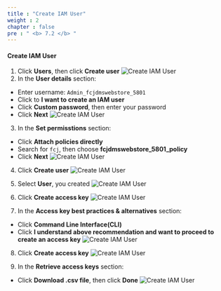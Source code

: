 ```yaml
---
title : "Create IAM User"
weight : 2
chapter : false
pre : " <b> 7.2 </b> "
---
```


#### Create IAM User
1. Click **Users**, then click **Create user**
![Create IAM User](images/7.configiam/004-configiam.png)
2. In the **User details** section:
 + Enter username: `Admin_fcjdmswebstore_5801`
 + Click to **I want to create an IAM user**
 + Click **Custom password**, then enter your password
 + Click **Next**
![Create IAM User](images/7.configiam/005-configiam.png)

3. In the **Set permisstions** section:
 + Click **Attach policies directly**
 + Search for `fcj`, then choose **fcjdmswebstore_5801_policy**
 + Click **Next**
![Create IAM User](images/7.configiam/006-configiam.png)
4. Click **Create user**
![Create IAM User](images/7.configiam/007-configiam.png)
5. Select **User**, you created
![Create IAM User](images/7.configiam/008-configiam.png)
6. Click **Create access key**
![Create IAM User](images/7.configiam/009-configiam.png)

7. In the **Access key best practices & alternatives** section:
 + Click **Command Line Interface(CLI)**
 + Click **I understand above recommendation and want to proceed to create an access key**
![Create IAM User](images/7.configiam/010-configiam.png)

8. Click **Create access key**
![Create IAM User](images/7.configiam/011-configiam.png)

9. In the **Retrieve access keys** section: 
 + Click **Download .csv file**, then click **Done**
![Create IAM User](images/7.configiam/012-configiam.png)



 